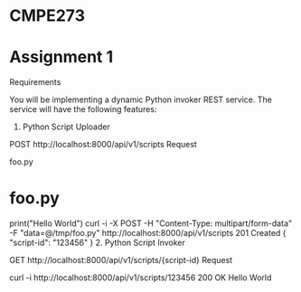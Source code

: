 # CMPE273


# Assignment 1

Requirements

You will be implementing a dynamic Python invoker REST service. The service will have the following features:

1. Python Script Uploader

POST http://localhost:8000/api/v1/scripts
Request

foo.py

# foo.py
print("Hello World")
curl -i -X POST -H "Content-Type: multipart/form-data" 
-F "data=@/tmp/foo.py" http://localhost:8000/api/v1/scripts
201 Created
{
    "script-id": "123456"
}
2. Python Script Invoker

GET http://localhost:8000/api/v1/scripts/{script-id}
Request

curl -i
http://localhost:8000/api/v1/scripts/123456
200 OK
Hello World
